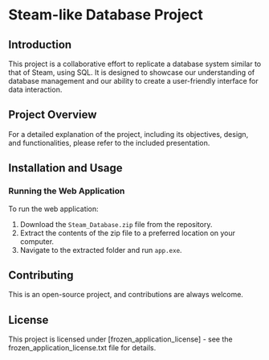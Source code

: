 # Steam-like Database Project

## Introduction
This project is a collaborative effort to replicate a database system similar to that of Steam, using SQL. It is designed to showcase our understanding of database management and our ability to create a user-friendly interface for data interaction.

## Project Overview
For a detailed explanation of the project, including its objectives, design, and functionalities, please refer to the included presentation.

## Installation and Usage

### Running the Web Application
To run the web application:

1. Download the `Steam_Database.zip` file from the repository.
2. Extract the contents of the zip file to a preferred location on your computer.
3. Navigate to the extracted folder and run `app.exe`.

## Contributing
This is an open-source project, and contributions are always welcome. 

## License
This project is licensed under [frozen_application_license] - see the frozen_application_license.txt file for details.
